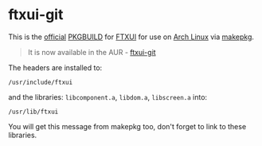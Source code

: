 ftxui-git
=========

This is the [official] [PKGBUILD] for [FTXUI] for use on [Arch Linux] via
[makepkg].

> It is now available in the AUR - [ftxui-git]

The headers are installed to:
```
/usr/include/ftxui
````
and the libraries: `libcomponent.a`, `libdom.a`, `libscreen.a` into:
```
/usr/lib/ftxui
```

You will get this message from makepkg too, don't forget to link to these
libraries.

[Arch Linux]: https://archlinux.org/
[FTXUI]: https://github.com/ArthurSonzogni/FTXUI
[PKGBUILD]: https://wiki.archlinux.org/title/PKGBUILD
[makepkg]: https://wiki.archlinux.org/title/makepkg
[official]:https://github.com/ArthurSonzogni/FTXUI/issues/110
[pacman]: https://wiki.archlinux.org/title/pacman
[ftxui-git]: https://aur.archlinux.org/packages/ftxui-git/
